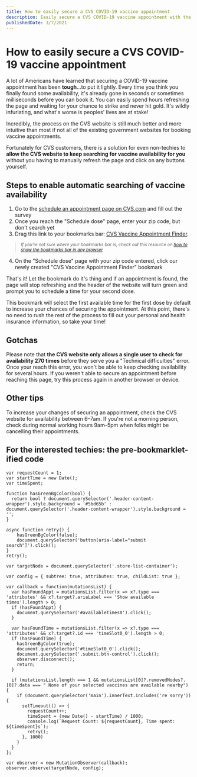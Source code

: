 ```yaml
---
title: How to easily secure a CVS COVID-19 vaccine appointment
description: Easily secure a CVS COVID-19 vaccine appointment with the press of a button.
publishedDate: 3/7/2021
---
```


# How to easily secure a CVS COVID-19 vaccine appointment

A lot of Americans have learned that securing a COVID-19 vaccine appointment has been **tough**...to put it lightly. Every time you think you finally found some availability, it's already gone in seconds or sometimes milliseconds before you can book it. You can easily spend hours refreshing the page and waiting for your chance to strike and never hit gold. It's wildly infuriating, and what's worse is peoples' lives are at stake!

Incredibly, the process on the CVS website is still much better and more intuitive than most if not all of the existing government websites for booking vaccine appointments.

Fortunately for CVS customers, there is a solution for even non-techies to **allow the CVS website to keep searching for vaccine availability for you** without you having to manually refresh the page and click on any buttons yourself.

## Steps to enable automatic searching of vaccine availability

1. Go to the <a href="https://www.cvs.com/vaccine/intake/store/cvd-schedule?icid=coronavirus-lp-vaccine-al-statetool" target="_blank" rel="noopener noreferrer">schedule an appointment page on CVS.com</a> and fill out the survey
2. Once you reach the "Schedule dose" page, enter your zip code, but don't search yet
3. Drag this link to your bookmarks bar: <a id="bookmark-icon" title="Download" onclick="return false;" class="" href="javascript:(function()%7Bvar%20requestCount%20%3D%201%3B%0Avar%20startTime%20%3D%20new%20Date()%3B%0Avar%20timeSpent%3B%0A%0Afunction%20hasGreenBgColor(bool)%20%7B%0A%20%20return%20bool%20%3F%20document.querySelector('.header-content-wrapper').style.background%20%3D%20'%235bd65b'%20%3A%20document.querySelector('.header-content-wrapper').style.background%20%3D%20''%3B%0A%7D%0A%0Aasync%20function%20retry()%20%7B%0A%20%20%20%20hasGreenBgColor(false)%3B%0A%20%20%20%20document.querySelector('button%5Baria-label%3D%22submit%20search%22%5D').click()%3B%0A%7D%0Aretry()%3B%0A%0Avar%20targetNode%20%3D%20document.querySelector('.store-list-container')%3B%0A%0Avar%20config%20%3D%20%7B%20subtree%3A%20true%2C%20attributes%3A%20true%2C%20childList%3A%20true%20%7D%3B%0A%0Avar%20callback%20%3D%20function(mutationsList)%20%7B%0A%20%20var%20hasFoundAppt%20%3D%20mutationsList.filter(x%20%3D%3E%20x%3F.type%20%3D%3D%3D%20'attributes'%20%26%26%20x%3F.target%3F.ariaLabel%20%3D%3D%3D%20'Show%20available%20times').length%20%3E%200%3B%0A%20%20if%20(hasFoundAppt)%20%7B%0A%20%20%20%20document.querySelector('%23availableTimes0').click()%3B%0A%20%20%7D%0A%0A%20%20var%20hasFoundTime%20%3D%20mutationsList.filter(x%20%3D%3E%20x%3F.type%20%3D%3D%3D%20'attributes'%20%26%26%20x%3F.target%3F.id%20%3D%3D%3D%20'timeSlot0_0').length%20%3E%200%3B%0A%20%20if%20(hasFoundTime)%20%7B%0A%20%20%20%20hasGreenBgColor(true)%3B%0A%20%20%20%20document.querySelector('%23timeSlot0_0').click()%3B%0A%20%20%20%20document.querySelector('.submit.btn-control').click()%3B%0A%20%20%20%20observer.disconnect()%3B%0A%20%20%20%20return%3B%0A%20%20%7D%0A%0A%20%20if%20(mutationsList.length%20%3D%3D%3D%201%20%26%26%20mutationsList%5B0%5D%3F.removedNodes%3F.%5B0%5D%3F.data%20%3D%3D%3D%20%22%20None%20of%20your%20selected%20vaccines%20are%20available%20nearby%22)%20%7B%0A%20%20%20%20if%20(document.querySelector('main').innerText.includes('re%20sorry'))%20%7B%0A%20%20%20%20%20%20setTimeout(()%20%3D%3E%20%7B%0A%20%20%20%20%20%20%20%20requestCount%2B%2B%3B%0A%20%20%20%20%20%20%20%20timeSpent%20%3D%20(new%20Date()%20-%20startTime)%20%2F%201000%3B%0A%20%20%20%20%20%20%20%20console.log(%60Request%20Count%3A%20%24%7BrequestCount%7D%2C%20Time%20spent%3A%20%24%7BtimeSpent%7Ds%60)%3B%0A%20%20%20%20%20%20%20%20retry()%3B%0A%20%20%20%20%20%20%7D%2C%201000)%0A%20%20%20%20%7D%0A%20%20%7D%20%0A%7D%3B%0A%0Avar%20observer%20%3D%20new%20MutationObserver(callback)%3B%0Aobserver.observe(targetNode%2C%20config)%3B%7D)()">CVS Vaccine Appointment Finder</a>. 

> <small><em>If you're not sure where your bookmarks bar is, check out this resource on [how to show the bookmarks bar in any browser](https://www.computerhope.com/issues/ch001917.htm)</em></small>

4. On the "Schedule dose" page with your zip code entered, click our newly created "CVS Vaccine Appointment Finder" bookmark

That's it! Let the bookmark do it's thing and if an appointment is found, the page will stop refreshing and the header of the website will turn green and prompt you to schedule a time for your second dose. 

This bookmark will select the first available time for the first dose by default to increase your chances of securing the appointment. At this point, there's no need to rush the rest of the process to fill out your personal and health insurance information, so take your time!

## Gotchas

Please note that **the CVS website only allows a single user to check for availability 270 times** before they serve you a "Technical difficulties" error. Once your reach this error, you won't be able to keep checking availability for several hours. If you weren't able to secure an appointment before reaching this page, try this process again in another browser or device.

## Other tips

To increase your changes of securing an appointment, check the CVS website for availability between 6–7am. If you're not a morning person, check during normal working hours 9am–5pm when folks might be cancelling their appointments.

## For the interested techies: the pre-bookmarklet-ified code

```
var requestCount = 1;
var startTime = new Date();
var timeSpent;

function hasGreenBgColor(bool) {
  return bool ? document.querySelector('.header-content-wrapper').style.background = '#5bd65b' : document.querySelector('.header-content-wrapper').style.background = '';
}

async function retry() {
    hasGreenBgColor(false);
    document.querySelector('button[aria-label="submit search"]').click();
}
retry();

var targetNode = document.querySelector('.store-list-container');

var config = { subtree: true, attributes: true, childList: true };

var callback = function(mutationsList) {
  var hasFoundAppt = mutationsList.filter(x => x?.type === 'attributes' && x?.target?.ariaLabel === 'Show available times').length > 0;
  if (hasFoundAppt) {
    document.querySelector('#availableTimes0').click();
  }

  var hasFoundTime = mutationsList.filter(x => x?.type === 'attributes' && x?.target?.id === 'timeSlot0_0').length > 0;
  if (hasFoundTime) {
    hasGreenBgColor(true);
    document.querySelector('#timeSlot0_0').click();
    document.querySelector('.submit.btn-control').click();
    observer.disconnect();
    return;
  }

  if (mutationsList.length === 1 && mutationsList[0]?.removedNodes?.[0]?.data === " None of your selected vaccines are available nearby") {
    if (document.querySelector('main').innerText.includes('re sorry')) {
      setTimeout(() => {
        requestCount++;
        timeSpent = (new Date() - startTime) / 1000;
        console.log(`Request Count: ${requestCount}, Time spent: ${timeSpent}s`);
        retry();
      }, 1000)
    }
  } 
};

var observer = new MutationObserver(callback);
observer.observe(targetNode, config);
```